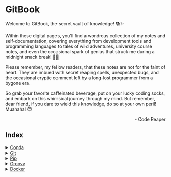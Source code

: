 # GitBook

Welcome to GitBook, the secret vault of knowledge! 📚✨

Within these digital pages, you'll find a wondrous collection of my notes and self-documentation, covering everything from development tools and programming languages to tales of wild adventures, university course notes, and even the occasional spark of genius that struck me during a midnight snack break! 🍕🚀

Please remember, my fellow readers, that these notes are not for the faint of heart. They are imbued with secret reaping spells, unexpected bugs, and the occasional cryptic comment left by a long-lost programmer from a bygone era.

So grab your favorite caffeinated beverage, put on your lucky coding socks, and embark on this whimsical journey through my mind. But remember, dear friend, if you dare to wield this knowledge, do so at your own peril! Muahaha! 😈

<p align="right">- Code Reaper<p>

## Index

<details>
  <summary> <a href="./devdocs/conda/conda .md"> Conda </a> </summary>

- [Conda](#conda)
- [Installation](#installation)
- [Environment Management](#environment-management)
- [Package Management](#package-management)
- [Managing Channels](#managing-channels)
- [Miscellaneous Commands](#miscellaneous-commands)
- [Further Reading](#further-reading)

</details>

<details>
  <summary> <a href="./devdocs/git/git.md"> Git </a> </summary>

- [Git](#git)
- [Installation](#installation)
- [Repository Initialization](#repository-initialization)
- [Configuration](#configuration)
- [Branches](#branches)
- [Committing Changes](#committing-changes)
- [Updating and Synchronizing](#updating-and-synchronizing)
- [History and Logs](#history-and-logs)
- [Remote Repository](#remote-repository)
- [Undoing Changes](#undoing-changes)
- [Stash](#stash)
- [Collaboration and Advanced Operations](#collaboration-and-advanced-operations)
- [Further Reading](#further-reading)

</details>

<details>
  <summary> <a href="./devdocs/pip/pip.md"> Pip </a> </summary>

- [PIP (Python Package Installer)](#pip-python-package-installer)
- [Table of Contents](#table-of-contents)
- [Installation](#installation)
- [Usage](#usage)
- [Virtual Environments](#virtual-environments)
- [Further Reading](#further-reading)

</details>

<details>
  <summary> <a href="./devdocs/groovy/groovy.md"> Groovy </a> </summary>

- [Groovy](#groovy)
- [Table of contents](#table-of-contents)
- [Key features](#key-features)
- [def Keyword](#def-keyword)
- [Parenthesis Usage](#parenthesis-usage)
- [Strings](#strings)
- [Closures](#closures)
- [Lists](#lists)
- [Maps](#maps)
- [File I/O](#file-io)
- [Console I/O](#console-io)
- [Math](#math)
- [Random](#random)
- [Executing Groovy scripts](#executing-groovy-scripts)

</details>

<details>
  <summary> <a href="./devdocs/docker/docker.md"> Docker </a> </summary>

- [Docker](#docker)
- [Installation](#installation)
- [Basic Commands](#basic-commands)
- [Container Management](#container-management)
- [Port Mapping](#port-mapping)
- [Example](#example)
- [Image Management](#image-management)
- [Volume Management](#volume-management)
- [Network Management](#network-management)
- [Miscellaneous Commands](#miscellaneous-commands)
- [Further Reading](#further-reading)

</details>
